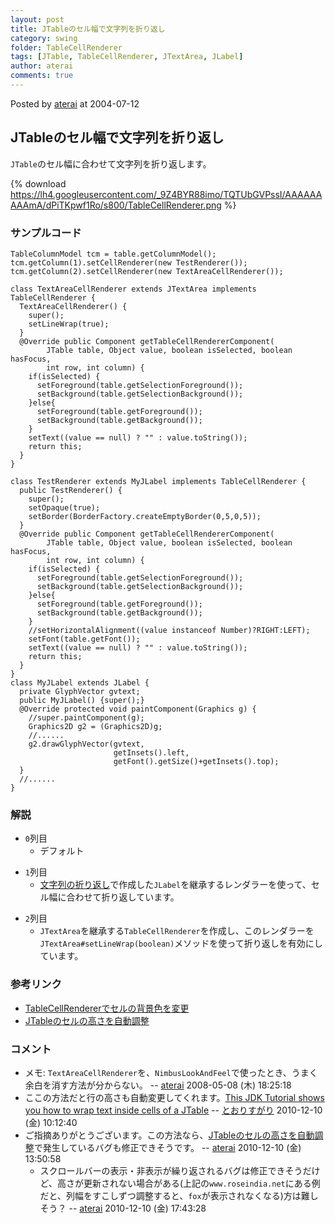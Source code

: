 ```yaml
---
layout: post
title: JTableのセル幅で文字列を折り返し
category: swing
folder: TableCellRenderer
tags: [JTable, TableCellRenderer, JTextArea, JLabel]
author: aterai
comments: true
---
```


Posted by [aterai](http://terai.xrea.jp/aterai.html) at 2004-07-12

## JTableのセル幅で文字列を折り返し
`JTable`のセル幅に合わせて文字列を折り返します。


{% download https://lh4.googleusercontent.com/_9Z4BYR88imo/TQTUbGVPssI/AAAAAAAAAmA/dPiTKpwf1Ro/s800/TableCellRenderer.png %}

### サンプルコード
<pre class="prettyprint"><code>TableColumnModel tcm = table.getColumnModel();
tcm.getColumn(1).setCellRenderer(new TestRenderer());
tcm.getColumn(2).setCellRenderer(new TextAreaCellRenderer());
</code></pre>
<pre class="prettyprint"><code>class TextAreaCellRenderer extends JTextArea implements TableCellRenderer {
  TextAreaCellRenderer() {
    super();
    setLineWrap(true);
  }
  @Override public Component getTableCellRendererComponent(
        JTable table, Object value, boolean isSelected, boolean hasFocus,
        int row, int column) {
    if(isSelected) {
      setForeground(table.getSelectionForeground());
      setBackground(table.getSelectionBackground());
    }else{
      setForeground(table.getForeground());
      setBackground(table.getBackground());
    }
    setText((value == null) ? "" : value.toString());
    return this;
  }
}
</code></pre>
<pre class="prettyprint"><code>class TestRenderer extends MyJLabel implements TableCellRenderer {
  public TestRenderer() {
    super();
    setOpaque(true);
    setBorder(BorderFactory.createEmptyBorder(0,5,0,5));
  }
  @Override public Component getTableCellRendererComponent(
        JTable table, Object value, boolean isSelected, boolean hasFocus,
        int row, int column) {
    if(isSelected) {
      setForeground(table.getSelectionForeground());
      setBackground(table.getSelectionBackground());
    }else{
      setForeground(table.getForeground());
      setBackground(table.getBackground());
    }
    //setHorizontalAlignment((value instanceof Number)?RIGHT:LEFT);
    setFont(table.getFont());
    setText((value == null) ? "" : value.toString());
    return this;
  }
}
class MyJLabel extends JLabel {
  private GlyphVector gvtext;
  public MyJLabel() {super();}
  @Override protected void paintComponent(Graphics g) {
    //super.paintComponent(g);
    Graphics2D g2 = (Graphics2D)g;
    //......
    g2.drawGlyphVector(gvtext,
                       getInsets().left,
                       getFont().getSize()+getInsets().top);
  }
  //......
}
</code></pre>

### 解説
- `0`列目
    - デフォルト

<!-- dummy comment line for breaking list -->

- `1`列目
    - [文字列の折り返し](http://terai.xrea.jp/Swing/GlyphVector.html)で作成した`JLabel`を継承するレンダラーを使って、セル幅に合わせて折り返しています。

<!-- dummy comment line for breaking list -->

- `2`列目
    - `JTextArea`を継承する`TableCellRenderer`を作成し、このレンダラーを`JTextArea#setLineWrap(boolean)`メソッドを使って折り返しを有効にしています。

<!-- dummy comment line for breaking list -->

### 参考リンク
- [TableCellRendererでセルの背景色を変更](http://terai.xrea.jp/Swing/StripeTable.html)
- [JTableのセルの高さを自動調整](http://terai.xrea.jp/Swing/AutoWrapTableCell.html)

<!-- dummy comment line for breaking list -->

### コメント
- メモ: `TextAreaCellRenderer`を、`NimbusLookAndFeel`で使ったとき、うまく余白を消す方法が分からない。 -- [aterai](http://terai.xrea.jp/aterai.html) 2008-05-08 (木) 18:25:18
- ここの方法だと行の高さも自動変更してくれます。[This JDK Tutorial shows you how to wrap text inside cells of a JTable](http://www.roseindia.net/javatutorials/JTable_in_JDK.shtml) -- [とおりすがり](http://terai.xrea.jp/とおりすがり.html) 2010-12-10 (金) 10:12:40
- ご指摘ありがとうございます。この方法なら、[JTableのセルの高さを自動調整](http://terai.xrea.jp/Swing/AutoWrapTableCell.html)で発生しているバグも修正できそうです。 -- [aterai](http://terai.xrea.jp/aterai.html) 2010-12-10 (金) 13:50:58
    - スクロールバーの表示・非表示が繰り返されるバグは修正できそうだけど、高さが更新されない場合がある(上記の`www.roseindia.net`にある例だと、列幅をすこしずつ調整すると、`fox`が表示されなくなる)方は難しそう？ -- [aterai](http://terai.xrea.jp/aterai.html) 2010-12-10 (金) 17:43:28

<!-- dummy comment line for breaking list -->

